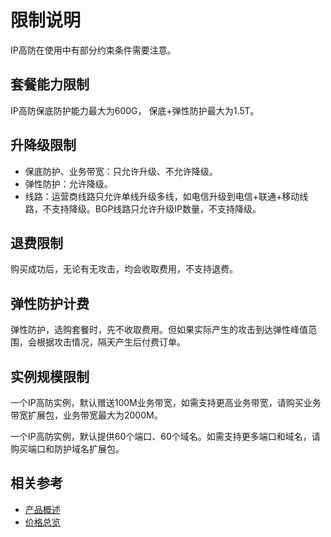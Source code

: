 # 限制说明

IP高防在使用中有部分约束条件需要注意。

## 套餐能力限制
IP高防保底防护能力最大为600G， 保底+弹性防护最大为1.5T。

## 升降级限制
- 保底防护、业务带宽：只允许升级、不允许降级。
- 弹性防护：允许降级。
- 线路：运营商线路只允许单线升级多线，如电信升级到电信+联通+移动线路，不支持降级。BGP线路只允许升级IP数量，不支持降级。

## 退费限制
购买成功后，无论有无攻击，均会收取费用，不支持退费。

## 弹性防护计费
弹性防护，选购套餐时，先不收取费用。但如果实际产生的攻击到达弹性峰值范围，会根据攻击情况，隔天产生后付费订单。

## 实例规模限制
一个IP高防实例，默认赠送100M业务带宽，如需支持更高业务带宽，请购买业务带宽扩展包，业务带宽最大为2000M。

一个IP高防实例，默认提供60个端口、60个域名。如需支持更多端口和域名，请购买端口和防护域名扩展包。

## 相关参考

- [产品概述](../Introduction/Product-Overview.md)
- [价格总览](../Pricing/Price-Overview.md)
